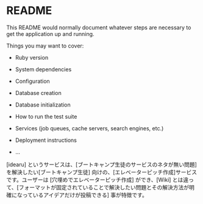 # README

This README would normally document whatever steps are necessary to get the
application up and running.

Things you may want to cover:

* Ruby version

* System dependencies

* Configuration

* Database creation

* Database initialization

* How to run the test suite

* Services (job queues, cache servers, search engines, etc.)

* Deployment instructions

* ...

[idearu] というサービスは、[ブートキャンプ生徒のサービスのネタが無い問題]を解決したい[ブートキャンプ生徒] 向けの、[エレベーターピッチ作成]サービスです。ユーザーは [穴埋めでエレベーターピッチ作成] ができ、[Wiki] とは違って、[フォーマットが固定されていることで解決したい問題とその解決方法が明確になっているアイデアだけが投稿できる] 事が特徴です。
